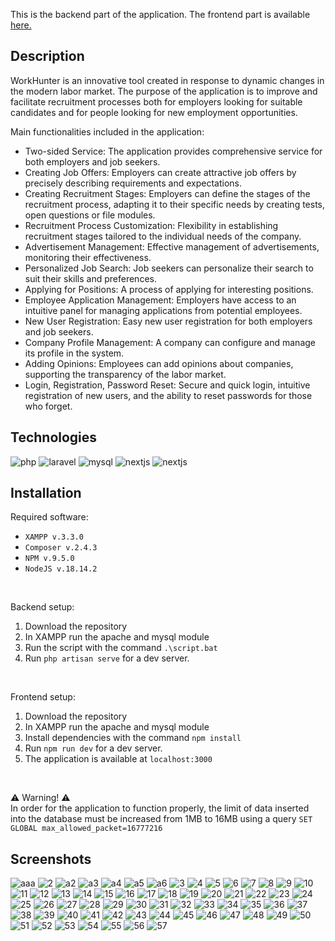 This is the backend part of the application. The frontend part is available <a href="https://github.com/dbirak/recruitment_system_frontend">here.</a>

## Description

WorkHunter is an innovative tool created in response to dynamic changes in the modern labor market. The purpose of the application is to improve and facilitate recruitment processes both for employers looking for suitable candidates and for people looking for new employment opportunities.

Main functionalities included in the application:
- Two-sided Service: The application provides comprehensive service for both employers and job seekers.
- Creating Job Offers: Employers can create attractive job offers by precisely describing requirements and expectations.
- Creating Recruitment Stages: Employers can define the stages of the recruitment process, adapting it to their specific needs by creating tests, open questions or file modules.
- Recruitment Process Customization: Flexibility in establishing recruitment stages tailored to the individual needs of the company.
- Advertisement Management: Effective management of advertisements, monitoring their effectiveness.
- Personalized Job Search: Job seekers can personalize their search to suit their skills and preferences.
- Applying for Positions: A process of applying for interesting positions.
- Employee Application Management: Employers have access to an intuitive panel for managing applications from potential employees.
- New User Registration: Easy new user registration for both employers and job seekers.
- Company Profile Management: A company can configure and manage its profile in the system.
- Adding Opinions: Employees can add opinions about companies, supporting the transparency of the labor market.
- Login, Registration, Password Reset: Secure and quick login, intuitive registration of new users, and the ability to reset passwords for those who forget.

## Technologies

<p>
  <img src="https://img.shields.io/badge/php-%23777BB4.svg?style=for-the-badge&logo=php&logoColor=white" alt="php">
  <img src="https://img.shields.io/badge/laravel-%23FF2D20.svg?style=for-the-badge&logo=laravel&logoColor=white" alt="laravel">
  <img src="https://img.shields.io/badge/mysql-%23016086.svg?style=for-the-badge&logo=mysql&logoColor=white" alt="mysql">
  <img src="https://img.shields.io/badge/Next-black?style=for-the-badge&logo=next.js&logoColor=white" alt="nextjs">
  <img src="https://img.shields.io/badge/javascript-%23323330.svg?style=for-the-badge&logo=javascript&logoColor=%23F7DF1E" alt="nextjs">
</p>

## Installation

Required software:
- `XAMPP v.3.3.0`
- `Composer v.2.4.3`
- `NPM v.9.5.0`
- `NodeJS v.18.14.2`

<br>

Backend setup:
1. Download the repository
2. In XAMPP run the apache and mysql module
3. Run the script with the command `.\script.bat`
4. Run `php artisan serve` for a dev server.

<br>

Frontend setup:
1. Download the repository
2. In XAMPP run the apache and mysql module
3. Install dependencies with the command `npm install`
4. Run `npm run dev` for a dev server.
5. The application is available at `localhost:3000`

<br>

:warning: Warning! :warning: <br>
In order for the application to function properly, the limit of data inserted into the database must be increased from 1MB to 16MB using a query `SET GLOBAL max_allowed_packet=16777216`

## Screenshots

![aaa](https://github.com/dbirak/recruitment_system_backend/assets/41111309/e1d6bc2d-cfaf-4011-81c4-779dd1795c9c)
![2](https://github.com/dbirak/recruitment_system_backend/assets/41111309/68546c3b-2582-48c3-88d4-ca48a95506ff)
![a2](https://github.com/dbirak/recruitment_system_backend/assets/41111309/733280e3-1ce0-41d5-b949-ebfdae070562)
![a3](https://github.com/dbirak/recruitment_system_backend/assets/41111309/adda2e17-06af-450b-b80c-71745583a5ed)
![a4](https://github.com/dbirak/recruitment_system_backend/assets/41111309/31634798-3b3a-4c2f-aabc-413e045eff5b)
![a5](https://github.com/dbirak/recruitment_system_backend/assets/41111309/348e2d6b-ebdf-4a4a-bd9f-ab564039df2c)
![a6](https://github.com/dbirak/recruitment_system_backend/assets/41111309/82dfcf6d-0d19-48d7-adf5-0bdee8e86b5c)
![3](https://github.com/dbirak/recruitment_system_backend/assets/41111309/a2339ee6-f38b-4e5a-b749-2b418ad970f4)
![4](https://github.com/dbirak/recruitment_system_backend/assets/41111309/a8c99803-4bfe-4123-99e8-d9f90a0b2853)
![5](https://github.com/dbirak/recruitment_system_backend/assets/41111309/becbc2e5-2575-4d48-b6f6-b631c1b06ddf)
![6](https://github.com/dbirak/recruitment_system_backend/assets/41111309/4d85ac4f-be6c-43c2-84d0-ab487f7d1658)
![7](https://github.com/dbirak/recruitment_system_backend/assets/41111309/8948c440-7b51-4f84-b6c5-59c18bbb4f2d)
![8](https://github.com/dbirak/recruitment_system_backend/assets/41111309/b5215c2a-1d7a-40a7-a7f6-0147b6c40273)
![9](https://github.com/dbirak/recruitment_system_backend/assets/41111309/040f4fb8-08de-4e77-91c4-98cf15f75f58)
![10](https://github.com/dbirak/recruitment_system_backend/assets/41111309/dadf6b24-fa18-465c-93d2-8f43f570efeb)
![11](https://github.com/dbirak/recruitment_system_backend/assets/41111309/846256ce-73b9-4cf1-ac8f-2c2e3448c334)
![12](https://github.com/dbirak/recruitment_system_backend/assets/41111309/e6059809-a8ce-4fe9-bd41-3b37b4929734)
![13](https://github.com/dbirak/recruitment_system_backend/assets/41111309/d02e11c5-5745-484f-8c50-ebb19c5472ea)
![14](https://github.com/dbirak/recruitment_system_backend/assets/41111309/a901fa3c-d0c3-4063-88c6-3695ae6392a6)
![15](https://github.com/dbirak/recruitment_system_backend/assets/41111309/5757f95b-2299-44f8-abd3-9da69e72751c)
![16](https://github.com/dbirak/recruitment_system_backend/assets/41111309/9b71e314-5ea4-4af8-9522-a0c505e9d8c8)
![17](https://github.com/dbirak/recruitment_system_backend/assets/41111309/2282108a-beff-4997-b273-bdf230b76e72)
![18](https://github.com/dbirak/recruitment_system_backend/assets/41111309/26554c1a-bb54-4c48-b5e2-e4b9d05b6f9c)
![19](https://github.com/dbirak/recruitment_system_backend/assets/41111309/cdddcb8d-bc1d-4e9a-9be6-fa41af54c6c0)
![20](https://github.com/dbirak/recruitment_system_backend/assets/41111309/95c9e226-4e5f-4515-9d10-fb4d7ccbc95e)
![21](https://github.com/dbirak/recruitment_system_backend/assets/41111309/14df5290-7bd5-47d4-ac5b-acd3d1199b26)
![22](https://github.com/dbirak/recruitment_system_backend/assets/41111309/e783a77e-2a09-48fb-9dd5-c56a05c568df)
![23](https://github.com/dbirak/recruitment_system_backend/assets/41111309/5f85c0d1-c4f4-4334-ab93-a3d44ddf2c5c)
![24](https://github.com/dbirak/recruitment_system_backend/assets/41111309/09b6ace1-180e-48d0-a471-83425956e5df)
![25](https://github.com/dbirak/recruitment_system_backend/assets/41111309/6d40cecd-d910-47ab-a9c6-31db6e12d4cf)
![26](https://github.com/dbirak/recruitment_system_backend/assets/41111309/a22ced6e-338e-43ff-9ebd-f330c1bc9216)
![27](https://github.com/dbirak/recruitment_system_backend/assets/41111309/4fc73ed3-b409-4d87-976b-3b7407afa13b)
![28](https://github.com/dbirak/recruitment_system_backend/assets/41111309/8768d760-6faf-491f-9659-6a31203772d0)
![29](https://github.com/dbirak/recruitment_system_backend/assets/41111309/b7fed4e2-546b-452f-9463-db50078124b3)
![30](https://github.com/dbirak/recruitment_system_backend/assets/41111309/6d5c1e51-561a-49e0-9726-e1ff2f035dd5)
![31](https://github.com/dbirak/recruitment_system_backend/assets/41111309/57512d13-e921-45c9-adec-a3da5b97525b)
![32](https://github.com/dbirak/recruitment_system_backend/assets/41111309/7471f0b5-50b5-45d1-844b-8a4c72703e79)
![33](https://github.com/dbirak/recruitment_system_backend/assets/41111309/305a06a1-ca52-4ffb-a71d-4841ec650c39)
![34](https://github.com/dbirak/recruitment_system_backend/assets/41111309/11d88ec2-14ae-4652-ab69-58bc032aeb98)
![35](https://github.com/dbirak/recruitment_system_backend/assets/41111309/6bd4efc9-ed8f-4b8d-8a95-0ff795af7e92)
![36](https://github.com/dbirak/recruitment_system_backend/assets/41111309/aae9fb8d-1b0d-4cf6-9043-5774c388d08d)
![37](https://github.com/dbirak/recruitment_system_backend/assets/41111309/6c4d5300-835d-4b28-af2e-3dc29ad32285)
![38](https://github.com/dbirak/recruitment_system_backend/assets/41111309/33603ed6-ace6-4c9c-a9cd-1ff6f84e892d)
![39](https://github.com/dbirak/recruitment_system_backend/assets/41111309/778c99df-f1f3-453b-b3d3-d7ae4370caaa)
![40](https://github.com/dbirak/recruitment_system_backend/assets/41111309/aafdd0fd-7478-46ff-852b-7277bc4d512f)
![41](https://github.com/dbirak/recruitment_system_backend/assets/41111309/caf924a9-da6a-40a8-8334-7c59bdf5eb18)
![42](https://github.com/dbirak/recruitment_system_backend/assets/41111309/fd922fd9-f3a3-4932-bd57-a7a853efdadf)
![43](https://github.com/dbirak/recruitment_system_backend/assets/41111309/598aa514-ab2a-4484-8a57-2fbccbd3f98c)
![44](https://github.com/dbirak/recruitment_system_backend/assets/41111309/1ddf08c2-f15d-45bf-a8ae-6d0e30e8a5a9)
![45](https://github.com/dbirak/recruitment_system_backend/assets/41111309/c915994c-b2ad-4c4a-9013-e36bf2b04749)
![46](https://github.com/dbirak/recruitment_system_backend/assets/41111309/f2256f5e-9b43-4cb5-baf6-737cb6ae53c0)
![47](https://github.com/dbirak/recruitment_system_backend/assets/41111309/c92ff5d8-156f-4918-a5b1-1a847b250b01)
![48](https://github.com/dbirak/recruitment_system_backend/assets/41111309/cb2fe25c-5714-4b38-b476-cc54d569cbc2)
![49](https://github.com/dbirak/recruitment_system_backend/assets/41111309/33e26008-3fd3-485e-9e0b-16fac0934ed7)
![50](https://github.com/dbirak/recruitment_system_backend/assets/41111309/06a6a1ac-1315-4c14-90c2-853ede6a5332)
![51](https://github.com/dbirak/recruitment_system_backend/assets/41111309/c9e9a1ab-b783-4187-b50c-dd301a17297d)
![52](https://github.com/dbirak/recruitment_system_backend/assets/41111309/4e6958af-273d-4ef2-9438-056c227e301c)
![53](https://github.com/dbirak/recruitment_system_backend/assets/41111309/4477d31a-dfa7-4bcb-9207-ab4dd460f63f)
![54](https://github.com/dbirak/recruitment_system_backend/assets/41111309/551e0520-58cb-43b2-8cdc-d0fc88ec1e8b)
![55](https://github.com/dbirak/recruitment_system_backend/assets/41111309/4d6c744b-bca5-4362-ab91-c7fbd86bacf5)
![56](https://github.com/dbirak/recruitment_system_backend/assets/41111309/a76566d9-a95d-4f58-b177-46a8f1a7f1b9)
![57](https://github.com/dbirak/recruitment_system_backend/assets/41111309/00515339-0e4f-4b82-a274-66dd07cfc033)
































